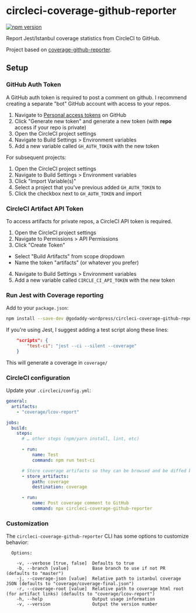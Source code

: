 # circleci-coverage-github-reporter

[![npm version](https://badge.fury.io/js/%40godaddy-wordpress%2Fcircleci-coverage-github-reporter.svg)](https://badge.fury.io/js/%40godaddy-wordpress%2Fcircleci-coverage-github-reporter)

Report Jest/Istanbul coverage statistics from CircleCI to GitHub.

Project based on [coverage-github-reporter](https://github.com/vivlabs/coverage-github-reporter).

## Setup

### GitHub Auth Token

A GitHub auth token is required to post a comment on github. I recommend creating a separate "bot" GitHub account with
access to your repos.

1. Navigate to [Personal access tokens](https://github.com/settings/tokens) on GitHub
2. Click "Generate new token" and generate a new token (with **repo** access if your repo is private)
3. Open the CircleCI project settings
4. Navigate to Build Settings > Environment variables
5. Add a new variable called `GH_AUTH_TOKEN` with the new token

For subsequent projects:

1. Open the CircleCI project settings
2. Navigate to Build Settings > Environment variables
3. Click "Import Variable(s)"
4. Select a project that you've previous added `GH_AUTH_TOKEN` to
5. Click the checkbox next to `GH_AUTH_TOKEN` and import

### CircleCI Artifact API Token

To access artifacts for private repos, a CircleCI API token is required.

1. Open the CircleCI project settings
2. Navigate to Permissions > API Permissions
3. Click "Create Token"

- Select "Build Artifacts" from scope dropdown
- Name the token "artifacts" (or whatever you prefer)

4. Navigate to Build Settings > Environment variables
5. Add a new variable called `CIRCLE_CI_API_TOKEN` with the new token

### Run Jest with Coverage reporting

Add to your `package.json`:

```bash
npm install --save-dev @godaddy-wordpress/circleci-coverage-github-reporter
```

If you're using Jest, I suggest adding a test script along these lines:

```json
    "scripts": {
        "test-ci": "jest --ci --silent --coverage"
    }
```

This will generate a coverage in `coverage/`

### CircleCI configuration

Update your `.circleci/config.yml`:

```yml
general:
  artifacts:
    - "coverage/lcov-report"

jobs:
  build:
    steps:
      # … other steps (npm/yarn install, lint, etc)

      - run:
          name: Test
          command: npm run test-ci

      # Store coverage artifacts so they can be browsed and be diffed by other builds
      - store_artifacts:
          path: coverage
          destination: coverage

      - run:
          name: Post coverage comment to GitHub
          command: npx circleci-coverage-github-reporter
```

### Customization

The `circleci-coverage-github-reporter` CLI has some options to customize behavior:

```
  Options:

    -v, --verbose [true, false]  Defaults to true
    -b, --branch [value]         Base branch to use if not PR (defaults to "master")
    -j, --coverage-json [value]  Relative path to istanbul coverage JSON (defaults to "coverage/coverage-final.json")
    -r, --coverage-root [value]  Relative path to coverage html root (for artifact links) (defaults to "coverage/lcov-report")
    -h, --help                   Output usage information
    -v, --version                Output the version number
```
